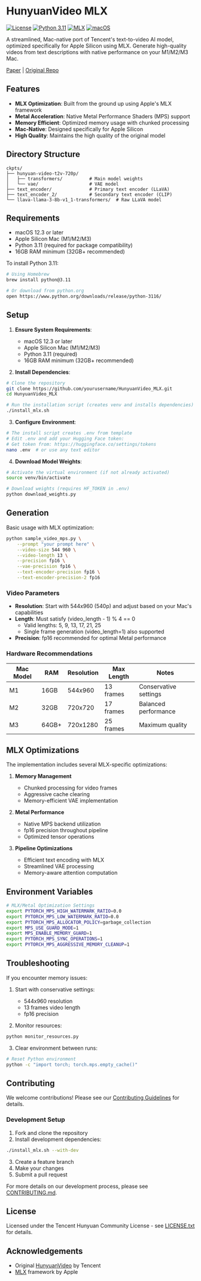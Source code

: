 # HunyuanVideo MLX

[![License](https://img.shields.io/badge/license-Tencent%20Hunyuan-blue.svg)](LICENSE.txt)
[![Python 3.11](https://img.shields.io/badge/python-3.11-blue.svg)](https://www.python.org/downloads/release/python-3116/)
[![MLX](https://img.shields.io/badge/MLX-0.0.10+-blue.svg)](https://github.com/ml-explore/mlx)
[![macOS](https://img.shields.io/badge/macOS-12.3+-blue.svg)](https://support.apple.com/macos)

A streamlined, Mac-native port of Tencent's text-to-video AI model, optimized specifically for Apple Silicon using MLX. Generate high-quality videos from text descriptions with native performance on your M1/M2/M3 Mac.

[Paper](https://arxiv.org/abs/2412.03603) | [Original Repo](https://github.com/Tencent/HunyuanVideo)

## Features

- **MLX Optimization**: Built from the ground up using Apple's MLX framework
- **Metal Acceleration**: Native Metal Performance Shaders (MPS) support
- **Memory Efficient**: Optimized memory usage with chunked processing
- **Mac-Native**: Designed specifically for Apple Silicon
- **High Quality**: Maintains the high quality of the original model

## Directory Structure

```
ckpts/
├── hunyuan-video-t2v-720p/
│   ├── transformers/          # Main model weights
│   └── vae/                   # VAE model
├── text_encoder/              # Primary text encoder (LLaVA)
├── text_encoder_2/            # Secondary text encoder (CLIP)
└── llava-llama-3-8b-v1_1-transformers/  # Raw LLaVA model
```

## Requirements

- macOS 12.3 or later
- Apple Silicon Mac (M1/M2/M3)
- Python 3.11 (required for package compatibility)
- 16GB RAM minimum (32GB+ recommended)

To install Python 3.11:
```bash
# Using Homebrew
brew install python@3.11

# Or download from python.org
open https://www.python.org/downloads/release/python-3116/
```

## Setup

1. **Ensure System Requirements**:
   - macOS 12.3 or later
   - Apple Silicon Mac (M1/M2/M3)
   - Python 3.11 (required)
   - 16GB RAM minimum (32GB+ recommended)

2. **Install Dependencies**:
```bash
# Clone the repository
git clone https://github.com/yourusername/HunyuanVideo_MLX.git
cd HunyuanVideo_MLX

# Run the installation script (creates venv and installs dependencies)
./install_mlx.sh
```

3. **Configure Environment**:
```bash
# The install script creates .env from template
# Edit .env and add your Hugging Face token:
# Get token from: https://huggingface.co/settings/tokens
nano .env  # or use any text editor
```

4. **Download Model Weights**:
```bash
# Activate the virtual environment (if not already activated)
source venv/bin/activate

# Download weights (requires HF_TOKEN in .env)
python download_weights.py
```

## Generation

Basic usage with MLX optimization:
```bash
python sample_video_mps.py \
    --prompt "your prompt here" \
    --video-size 544 960 \
    --video-length 13 \
    --precision fp16 \
    --vae-precision fp16 \
    --text-encoder-precision fp16 \
    --text-encoder-precision-2 fp16
```

### Video Parameters

- **Resolution**: Start with 544x960 (540p) and adjust based on your Mac's capabilities
- **Length**: Must satisfy (video_length - 1) % 4 == 0
  - Valid lengths: 5, 9, 13, 17, 21, 25
  - Single frame generation (video_length=1) also supported
- **Precision**: fp16 recommended for optimal Metal performance

### Hardware Recommendations

| Mac Model | RAM   | Resolution  | Max Length | Notes |
|-----------|-------|-------------|------------|-------|
| M1        | 16GB  | 544x960    | 13 frames  | Conservative settings |
| M2        | 32GB  | 720x720    | 17 frames  | Balanced performance |
| M3        | 64GB+ | 720x1280   | 25 frames  | Maximum quality |

## MLX Optimizations

The implementation includes several MLX-specific optimizations:

1. **Memory Management**
   - Chunked processing for video frames
   - Aggressive cache clearing
   - Memory-efficient VAE implementation

2. **Metal Performance**
   - Native MPS backend utilization
   - fp16 precision throughout pipeline
   - Optimized tensor operations

3. **Pipeline Optimizations**
   - Efficient text encoding with MLX
   - Streamlined VAE processing
   - Memory-aware attention computation

## Environment Variables

```bash
# MLX/Metal Optimization Settings
export PYTORCH_MPS_HIGH_WATERMARK_RATIO=0.0
export PYTORCH_MPS_LOW_WATERMARK_RATIO=0.0
export PYTORCH_MPS_ALLOCATOR_POLICY=garbage_collection
export MPS_USE_GUARD_MODE=1
export MPS_ENABLE_MEMORY_GUARD=1
export PYTORCH_MPS_SYNC_OPERATIONS=1
export PYTORCH_MPS_AGGRESSIVE_MEMORY_CLEANUP=1
```

## Troubleshooting

If you encounter memory issues:

1. Start with conservative settings:
   - 544x960 resolution
   - 13 frames video length
   - fp16 precision

2. Monitor resources:
```bash
python monitor_resources.py
```

3. Clear environment between runs:
```bash
# Reset Python environment
python -c "import torch; torch.mps.empty_cache()"
```

## Contributing

We welcome contributions! Please see our [Contributing Guidelines](CONTRIBUTING.md) for details.

### Development Setup

1. Fork and clone the repository
2. Install development dependencies:
```bash
./install_mlx.sh --with-dev
```
3. Create a feature branch
4. Make your changes
5. Submit a pull request

For more details on our development process, please see [CONTRIBUTING.md](CONTRIBUTING.md).

## License

Licensed under the Tencent Hunyuan Community License - see [LICENSE.txt](LICENSE.txt) for details.

## Acknowledgements

- Original [HunyuanVideo](https://github.com/Tencent/HunyuanVideo) by Tencent
- [MLX](https://github.com/ml-explore/mlx) framework by Apple
